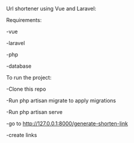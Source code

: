 Url shortener using Vue and Laravel:

Requirements:

-vue

-laravel

-php

-database 

To run the project:

-Clone this repo

-Run php artisan migrate to apply migrations

-Run php artisan serve

-go to http://127.0.0.1:8000/generate-shorten-link

-create links 
